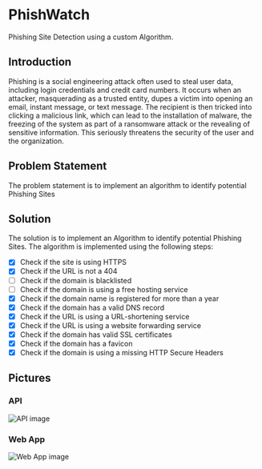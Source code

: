 # PhishWatch

Phishing Site Detection using a custom Algorithm.

## Introduction

Phishing is a social engineering attack often used to steal user data, including login credentials and credit card numbers. It occurs when an attacker, masquerading as a trusted entity, dupes a victim into opening an email, instant message, or text message. The recipient is then tricked into clicking a malicious link, which can lead to the installation of malware, the freezing of the system as part of a ransomware attack or the revealing of sensitive information. This seriously threatens the security of the user and the organization. 

## Problem Statement

The problem statement is to implement an algorithm to identify potential Phishing Sites

## Solution

The solution is to implement an Algorithm to identify potential Phishing Sites. The algorithm is implemented using the following steps:

- [x] Check if the site is using HTTPS
- [x] Check if the URL is not a 404
- [ ] Check if the domain is blacklisted
- [ ] Check if the domain is using a free hosting service
- [x] Check if the domain name is registered for more than a year
- [x] Check if the domain has a valid DNS record
- [x] Check if the URL is using a URL-shortening service
- [x] Check if the URL is using a website forwarding service
- [x] Check if the domain has valid SSL certificates
- [x] Check if the domain has a favicon
- [x] Check if the domain is using a missing HTTP Secure Headers

## Pictures

### API

![API image](https://github.com/Siddhesh-Agarwal/PhishWatch/assets/68057995/7d4c2454-3867-42b2-bb0f-9d1b9d0dbb04)

### Web App

![Web App image](https://github.com/Siddhesh-Agarwal/PhishWatch/assets/68057995/4cb12124-2f51-43c2-bb06-88c16a44a07a)
